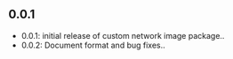 ## 0.0.1

- 0.0.1: initial release of custom network image package..
- 0.0.2: Document format and bug fixes..